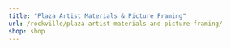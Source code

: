 ```yaml
---
title: "Plaza Artist Materials & Picture Framing"
url: /rockville/plaza-artist-materials-and-picture-framing/
shop: shop
---
```

